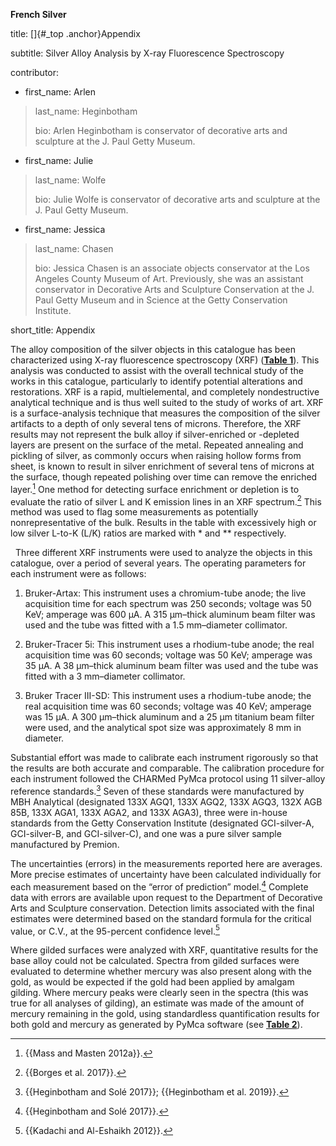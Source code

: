 **French Silver**

title: []{#_top .anchor}Appendix

subtitle: Silver Alloy Analysis by X-ray Fluorescence Spectroscopy

contributor:

-   first_name: Arlen

> last_name: Heginbotham
>
> bio: Arlen Heginbotham is conservator of decorative arts and sculpture at the J. Paul Getty Museum.

-   first_name: Julie

> last_name: Wolfe
>
> bio: Julie Wolfe is conservator of decorative arts and sculpture at the J. Paul Getty Museum.

-   first_name: Jessica

> last_name: Chasen
>
> bio: Jessica Chasen is an associate objects conservator at the Los Angeles County Museum of Art. Previously, she was an assistant conservator in Decorative Arts and Sculpture Conservation at the J. Paul Getty Museum and in Science at the Getty Conservation Institute.

short_title: Appendix

The alloy composition of the silver objects in this catalogue has been characterized using X-ray fluorescence spectroscopy (XRF) ([**Table 1**](#_top)). This analysis was conducted to assist with the overall technical study of the works in this catalogue, particularly to identify potential alterations and restorations. XRF is a rapid, multielemental, and completely nondestructive analytical technique and is thus well suited to the study of works of art. XRF is a surface-analysis technique that measures the composition of the silver artifacts to a depth of only several tens of microns. Therefore, the XRF results may not represent the bulk alloy if silver-enriched or -depleted layers are present on the surface of the metal. Repeated annealing and pickling of silver, as commonly occurs when raising hollow forms from sheet, is known to result in silver enrichment of several tens of microns at the surface, though repeated polishing over time can remove the enriched layer.[^1] One method for detecting surface enrichment or depletion is to evaluate the ratio of silver L and K emission lines in an XRF spectrum.[^2] This method was used to flag some measurements as potentially nonrepresentative of the bulk. Results in the table with excessively high or low silver L-to-K (L/K) ratios are marked with \* and \*\* respectively.

  Three different XRF instruments were used to analyze the objects in this catalogue, over a period of several years. The operating parameters for each instrument were as follows:

1)  Bruker-Artax: This instrument uses a chromium-tube anode; the live acquisition time for each spectrum was 250 seconds; voltage was 50 KeV; amperage was 600 µA. A 315 µm–thick aluminum beam filter was used and the tube was fitted with a 1.5 mm–diameter collimator.

2)  Bruker-Tracer 5i: This instrument uses a rhodium-tube anode; the real acquisition time was 60 seconds; voltage was 50 KeV; amperage was 35 µA. A 38 µm–thick aluminum beam filter was used and the tube was fitted with a 3 mm–diameter collimator.

3)  Bruker Tracer III-SD: This instrument uses a rhodium-tube anode; the real acquisition time was 60 seconds; voltage was 40 KeV; amperage was 15 µA. A 300 µm–thick aluminum and a 25 µm titanium beam filter were used, and the analytical spot size was approximately 8 mm in diameter.

Substantial effort was made to calibrate each instrument rigorously so that the results are both accurate and comparable. The calibration procedure for each instrument followed the CHARMed PyMca protocol using 11 silver-alloy reference standards.[^3] Seven of these standards were manufactured by MBH Analytical (designated 133X AGQ1, 133X AGQ2, 133X AGQ3, 132X AGB 85B, 133X AGA1, 133X AGA2, and 133X AGA3), three were in-house standards from the Getty Conservation Institute (designated GCI-silver-A, GCI-silver-B, and GCI-silver-C), and one was a pure silver sample manufactured by Premion.  

The uncertainties (errors) in the measurements reported here are averages. More precise estimates of uncertainty have been calculated individually for each measurement based on the “error of prediction” model.[^4] Complete data with errors are available upon request to the Department of Decorative Arts and Sculpture conservation. Detection limits associated with the final estimates were determined based on the standard formula for the critical value, or C.V., at the 95-percent confidence level.[^5]  

Where gilded surfaces were analyzed with XRF, quantitative results for the base alloy could not be calculated. Spectra from gilded surfaces were evaluated to determine whether mercury was also present along with the gold, as would be expected if the gold had been applied by amalgam gilding. Where mercury peaks were clearly seen in the spectra (this was true for all analyses of gilding), an estimate was made of the amount of mercury remaining in the gold, using standardless quantification results for both gold and mercury as generated by PyMca software (see [**Table 2**](#_top)).

[^1]: {{Mass and Masten 2012a}}.

[^2]: {{Borges et al. 2017}}.

[^3]: {{Heginbotham and Solé 2017}}; {{Heginbotham et al. 2019}}.

[^4]: {{Heginbotham and Solé 2017}}.

[^5]: {{Kadachi and Al-Eshaikh 2012}}.
